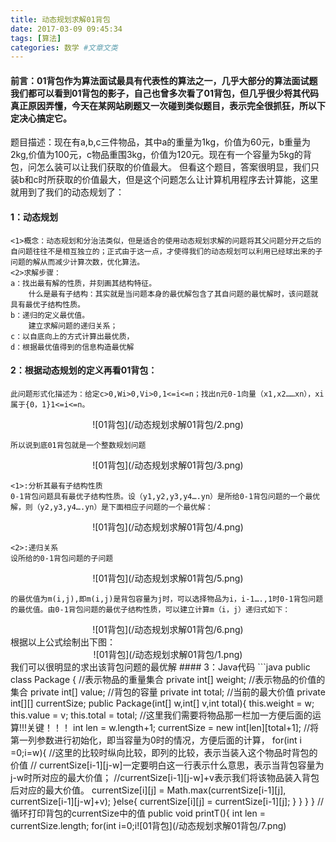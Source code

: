 ```yaml
---
title: 动态规划求解01背包
date: 2017-03-09 09:45:34
tags: [算法]
categories: 数学 #文章文类
---
```

#### 前言：01背包作为算法面试最具有代表性的算法之一，几乎大部分的算法面试题我们都可以看到01背包的影子，自己也曾多次看了01背包，但几乎很少将其代码真正原因弄懂，今天在某网站刷题又一次碰到类似题目，表示完全很抓狂，所以下定决心搞定它。
题目描述：现在有a,b,c三件物品，其中a的重量为1kg，价值为60元，b重量为2kg,价值为100元，c物品重围3kg，价值为120元。现在有一个容量为5kg的背包，问怎么装可以让我们获取的价值最大。 
但看这个题目，答案很明显，我们只装b和c时所获取的价值最大，但是这个问题怎么让计算机用程序去计算能，这里就用到了我们的动态规划了：
<!-- more -->
#### 1：动态规划
	<1>概念：动态规划和分治法类似，但是适合的使用动态规划求解的问题将其父问题分开之后的自问题往往不是相互独立的；正式由于这一点，才使得我们的动态规划可以利用已经球出来的子问题的解从而减少计算次数，优化算法。
	<2>求解步骤：
	a：找出最有解的性质，并刻画其结构特征。
		什么是最有子结构：其实就是当问题本身的最优解包含了其自问题的最忧解时，该问题就具有最优子结构性质。
	b：递归的定义最优值。
		建立求解问题的递归关系；
	c：以自底向上的方式计算出最优质，
	d：根据最优值得到的信息构造最优解
#### 2：根据动态规划的定义再看01背包：
	此问题形式化描述为：给定c>0,Wi>0,Vi>0,1<=i<=n；找出n元0-1向量（x1,x2……xn），xi属于{0，1}1<=i<=n。
<center>![01背包](/动态规划求解01背包/2.png)</center>

	所以说到底01背包就是一个整数规划问题
<center>![01背包](/动态规划求解01背包/3.png)</center>
	
	<1>:分析其最有子结构性质
	0-1背包问题具有最优子结构性质。设（y1,y2,y3,y4….yn）是所给0-1背包问题的一个最优解，则（y2,y3,y4….yn）是下面相应子问题的一个最优解：
<center>![01背包](/动态规划求解01背包/4.png)</center>
	
	<2>:递归关系
	设所给的0-1背包问题的子问题
<center>![01背包](/动态规划求解01背包/5.png)</center>

	的最优值为m(i,j),即m(i,j)是背包容量为j时，可以选择物品为i，i-1….,1时0-1背包问题的最优值。由0-1背包问题的最优子结构性质，可以建立计算m（i，j）递归式如下：
<center>![01背包](/动态规划求解01背包/6.png)</center>
根据以上公式绘制出下图：
<center>![01背包](/动态规划求解01背包/1.png)</center>
	我们可以很明显的求出该背包问题的最优解
#### 3：Java代码
```java
public class Package {
	//表示物品的重量集合
	private int[] weight;
	//表示物品的价值的集合
	private int[] value;
	//背包的容量
	private int total;
	//当前的最大价值
	private int[][] currentSize;
	public Package(int[] w,int[] v,int total){
		this.weight = w;
		this.value = v;
		this.total = total;
		//这里我们需要将物品那一栏加一方便后面的运算!!!关键！！！
		int len = w.length+1;
		currentSize = new int[len][total+1];
		//将第一列参数进行初始化，即当容量为0时的情况，方便后面的计算，
		for(int i =0;i<len;i++){
			currentSize[i][0] = 0;
		}
		//将第一行的参数进行初始化，表示当物品为0时的情况，方便后面计算
		for(int j =0;j<total+1;j++){
			currentSize[0][j] = 0;
		}
	}
	public void findCom(){
		int len = currentSize.length;
		for(int i =1;i<len;i++){
			int size = currentSize[i].length;
			int w = weight[i-1];
			int v = value[i-1];
			for(int j =1;j<size;j++){
				//注意：这里的J表示的是背包当前的容量。W表示当前物品的容量
				if(j>=w){
					//这里的比较时纵向比较，即列的比较，表示当装入这个物品时背包的价值
					// currentSize[i-1][j-w]一定要明白这一行表示什么意思，表示当背包容量为j-w时所对应的最大价值；
					//currentSize[i-1][j-w]+v表示我们将该物品装入背包后对应的最大价值。
					currentSize[i][j] = Math.max(currentSize[i-1][j], currentSize[i-1][j-w]+v);
				}else{
					currentSize[i][j] = currentSize[i-1][j];	
				}	
			}
		}
	}
	//循环打印背包的currentSize中的值
	public void printT(){
		int len = currentSize.length;
		for(int i=0;i<len;i++){
			int size = currentSize[i].length;
			for(int j =0;j<size;j++){
				System.out.print(currentSize[i][j]+"   ");
			}
			System.out.println();
		}
	}
	public static void main(String[] args) {
		int[] w = {2,1,2};
		int[] v = {100,60,120};
		int to = 3;
		Package p = new Package(w, v, to);
		p.findCom();
		p.printT();
	}
}
```
最终的结果如下图所示：
<center>![01背包](/动态规划求解01背包/7.png)</center>

